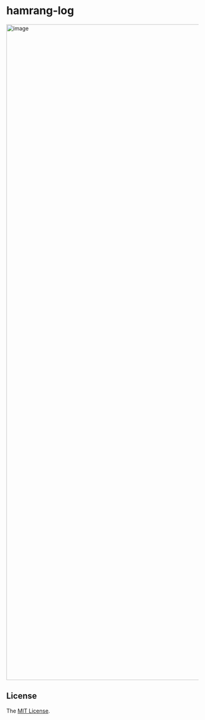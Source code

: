 # hamrang-log

<img width="1715" alt="image" src="https://github.com/user-attachments/assets/3ea957f4-9cc8-4be6-95ba-142d4d4a6748">

## License

The [MIT License](LICENSE).
